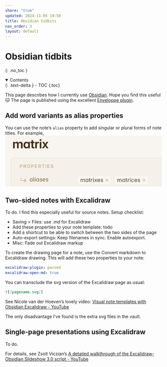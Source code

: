 ```yaml
---
share: "true"
updated: 2024-11-05 19:50
title: Obsidian tidbits
nav_order: 3
layout: default
---
```

# Obsidian tidbits
{: .no_toc }

<details open markdown="block">
  <summary>
    Contents
  </summary>
  {: .text-delta }
- TOC
{:toc}
</details>

This page describes how I currently use [Obsidian](https://obsidian.md). Hope you find this useful 🐱 The page is published using the excellent [Enveloppe plugin](https://enveloppe.github.io/).
## Add word variants as alias properties
You can use the note’s `alias` property to add singular or plural forms of note titles. For example,
![400](./Images/obsidian-tidbits-use-aliases-for-plurals.png)
## Two-sided notes with Excalidraw
To do.
I find this especially useful for source notes.
Setup checklist:
- Saving > Files: use .md for Excalidraw
- Add these properties to your note template: todo
- Add a shortcut to be able to switch between the two sides of the page
- Auto-export settings: Keep filenames in sync. Enable autoexport.
- Misc: Fade out Excalidraw markup

To create the drawing page for a note, use the Convert markdown to Excalidraw drawing. This will add these two properties to your note:
```yaml
excalidraw-plugin: parsed
excalidraw-open-md: true
```

You can transclude the svg version of the Excalidraw page as usual:
```markdown
![[pagename.svg]]
```

See Nicole van der Hoeven’s lovely video: [Visual note templates with Obsidian Excalidraw - YouTube](https://youtu.be/zmgqMZi6QL8)

The only disadvantage I’ve found is the extra svg files in the vault.
## Single-page presentations using Excalidraw
To do.

For details, see Zsolt Viczian’s [A detailed walkthrough of the Excalidraw-Obsidian Slideshow 3.0 script - YouTube](https://www.youtube.com/watch?v=JwgtCrIVeEU)
